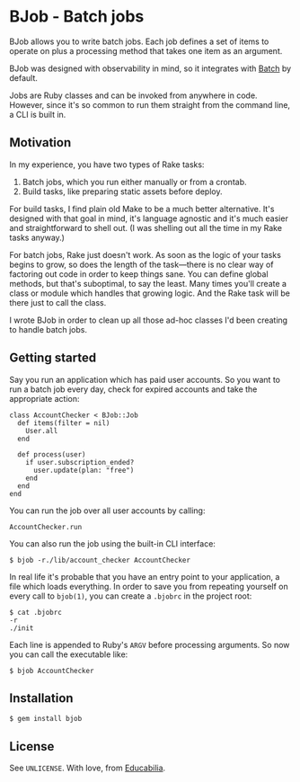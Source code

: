 BJob - Batch jobs
=================

BJob allows you to write batch jobs. Each job defines a set of items to operate
on plus a processing method that takes one item as an argument.

BJob was designed with observability in mind, so it integrates with [Batch][1]
by default.

Jobs are Ruby classes and can be invoked from anywhere in code. However, since
it's so common to run them straight from the command line, a CLI is built in.

Motivation
----------

In my experience, you have two types of Rake tasks:

1. Batch jobs, which you run either manually or from a crontab.
2. Build tasks, like preparing static assets before deploy.

For build tasks, I find plain old Make to be a much better alternative. It's
designed with that goal in mind, it's language agnostic and it's much easier
and straightforward to shell out. (I was shelling out all the time in my Rake
tasks anyway.)

For batch jobs, Rake just doesn't work. As soon as the logic of your tasks
begins to grow, so does the length of the task—there is no clear way of
factoring out code in order to keep things sane.  You can define global
methods, but that's suboptimal, to say the least. Many times you'll create a
class or module which handles that growing logic. And the Rake task will be
there just to call the class.

I wrote BJob in order to clean up all those ad-hoc classes I'd been creating to
handle batch jobs.

Getting started
---------------

Say you run an application which has paid user accounts. So you want to run
a batch job every day, check for expired accounts and take the appropriate
action:

    class AccountChecker < BJob::Job
      def items(filter = nil)
        User.all
      end

      def process(user)
        if user.subscription_ended?
          user.update(plan: "free")
        end
      end
    end

You can run the job over all user accounts by calling:

    AccountChecker.run

You can also run the job using the built-in CLI interface:

    $ bjob -r./lib/account_checker AccountChecker

In real life it's probable that you have an entry point to your application, a
file which loads everything. In order to save you from repeating yourself on
every call to `bjob(1)`, you can create a `.bjobrc` in the project root:

    $ cat .bjobrc
    -r
    ./init

Each line is appended to Ruby's `ARGV` before processing arguments. So now you
can call the executable like:

    $ bjob AccountChecker

Installation
------------

    $ gem install bjob

License
-------

See `UNLICENSE`. With love, from [Educabilia](http://educabilia.com).

[1]: https://github.com/djanowski/batch
